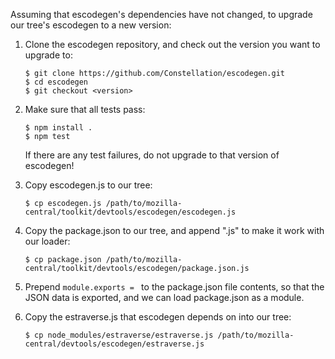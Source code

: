 Assuming that escodegen's dependencies have not changed, to upgrade our tree's
escodegen to a new version:

1. Clone the escodegen repository, and check out the version you want to upgrade
to:

       $ git clone https://github.com/Constellation/escodegen.git
       $ cd escodegen
       $ git checkout <version>

2. Make sure that all tests pass:

       $ npm install .
       $ npm test

   If there are any test failures, do not upgrade to that version of escodegen!

3. Copy escodegen.js to our tree:

       $ cp escodegen.js /path/to/mozilla-central/toolkit/devtools/escodegen/escodegen.js

4. Copy the package.json to our tree, and append ".js" to make it work with our
loader:

       $ cp package.json /path/to/mozilla-central/toolkit/devtools/escodegen/package.json.js

5. Prepend `module.exports = ` to the package.json file contents, so that the
JSON data is exported, and we can load package.json as a module.

6. Copy the estraverse.js that escodegen depends on into our tree:

       $ cp node_modules/estraverse/estraverse.js /path/to/mozilla-central/devtools/escodegen/estraverse.js

